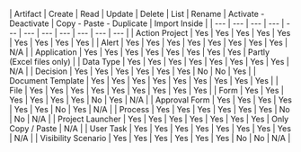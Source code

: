 |	Artifact	|	Create	|	Read	|	Update	|	Delete	|	List	|	Rename	|	Activate - Deactivate	|	Copy - Paste - Duplicate	|	Import Inside	|
| --- | ---	|	---	|	---	|	---	|	---	|	---	|	---	|	---	|	---	|	---	|
|	Action Project	|	Yes	|	Yes	|	Yes	|	Yes	|	Yes	|	Yes	|	Yes	|	Yes	|	Yes	|
|	Alert	|	Yes	|	Yes	|	Yes	|	Yes	|	Yes	|	Yes	|	Yes	|	Yes	|	N/A	|
|	Application	|	Yes	|	Yes	|	Yes	|	Yes	|	Yes	|	Yes	|	Yes	|	Yes	|	Partly (Excel files only)	|
|	Data Type	|	Yes	|	Yes	|	Yes	|	Yes	|	Yes	|	Yes	|	Yes	|	Yes	|	N/A	|
|	Decision	|	Yes	|	Yes	|	Yes	|	Yes	|	Yes	|	Yes	|	No	|	No	|	Yes	|
|	Document Template	|	Yes	|	Yes	|	Yes	|	Yes	|	Yes	|	Yes	|	Yes	|	Yes	|	Yes	|
|	File	|	Yes	|	Yes	|	Yes	|	Yes	|	Yes	|	Yes	|	Yes	|	Yes	|	Yes	|
|	Form	|	Yes	|	Yes	|	Yes	|	Yes	|	Yes	|	Yes	|	No	|	Yes	|	N/A	|
|	Approval Form	|	Yes	|	Yes	|	Yes	|	Yes	|	Yes	|	Yes	|	No	|	Yes	|	N/A	|
|	Process	|	Yes	|	Yes	|	Yes	|	Yes	|	Yes	|	Yes	|	No	|	No	|	N/A	|
|	Project Launcher	|	Yes	|	Yes	|	Yes	|	Yes	|	Yes	|	Yes	|	Yes	|	Only Copy / Paste	|	N/A	|
|	User Task	|	Yes	|	Yes	|	Yes	|	Yes	|	Yes	|	Yes	|	Yes	|	Yes	|	N/A	|
|	Visibility Scenario	|	Yes	|	Yes	|	Yes	|	Yes	|	Yes	|	Yes	|	No	|	No	|	N/A	|
